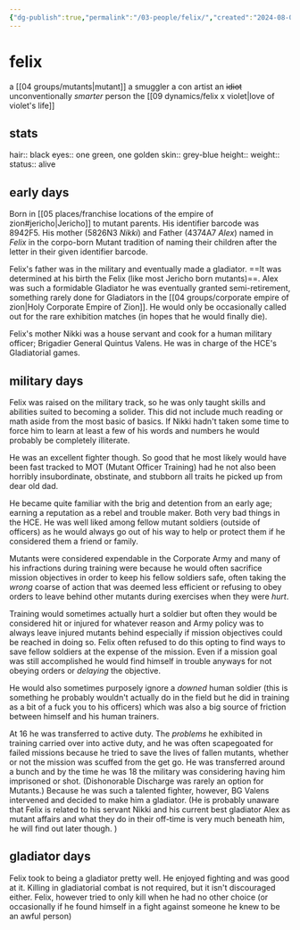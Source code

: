```yaml
---
{"dg-publish":true,"permalink":"/03-people/felix/","created":"2024-08-08T14:00:17.276-05:00","updated":"2024-12-27T12:15:30.846-06:00"}
---
```


# felix

a [[04 groups/mutants\|mutant]]
a smuggler
a con artist
an ~~idiot~~ unconventionally *smarter* person
the [[09 dynamics/felix x violet\|love of violet's life]]
## stats
hair:: black
eyes:: one green, one golden
skin:: grey-blue
height::
weight::
status:: alive
## early days

Born in [[05 places/franchise locations of the empire of zion#jericho\|Jericho]] to mutant parents. His identifier barcode was 8942F5. His mother (5826N3 *Nikki*) and Father (4374A7 *Alex*) named in *Felix* in the corpo-born Mutant tradition of naming their children after the letter in their given identifier barcode.

Felix's father was in the military and eventually made a gladiator. ==It was determined at his birth the Felix (like most Jericho born mutants)==.  Alex was such a formidable Gladiator he was eventually granted semi-retirement, something rarely done for Gladiators in the [[04 groups/corporate empire of zion\|Holy Corporate Empire of Zion]]. He would only be occasionally called out for the rare exhibition matches (in hopes that he would finally die).

Felix's mother Nikki was a house servant and cook for a human military officer; Brigadier General Quintus Valens. He was in charge of the HCE's Gladiatorial games.  

## military days
Felix was raised on the military track, so he was only taught skills and abilities suited to becoming a solider.  This did not include much reading or math aside from the most basic of basics.  If Nikki hadn't taken some time to force him to learn at least a few of his words and numbers he would probably be completely illiterate.  

He was an excellent fighter though.  So good that he most likely would have been fast tracked to MOT (Mutant Officer Training) had he not also been horribly insubordinate, obstinate, and stubborn all traits he picked up from dear old dad.

He became quite familiar with the brig and detention from an early age; earning a reputation as a rebel and trouble maker.  Both very bad things in the HCE. He was well liked among fellow mutant soldiers (outside of officers) as he would always go out of his way to help or protect them if he considered them a friend or family.  

Mutants were considered expendable in the Corporate Army and many of his infractions during training were because he would often sacrifice mission objectives in order to keep his fellow soldiers safe, often taking the *wrong* coarse of action that was deemed less efficient or refusing to obey orders to leave behind other mutants during exercises when they were *hurt*. 

Training would sometimes actually hurt a soldier but often they would be considered hit or injured for whatever reason and Army policy was to always leave injured mutants behind especially if mission objectives could be reached in doing so.  Felix often refused to do this opting to find ways to save fellow soldiers at the expense of the mission.  Even if a mission goal was still accomplished he would find himself in trouble anyways for not obeying orders or *delaying* the objective.   

He would also sometimes purposely ignore a *downed* human soldier (this is something he probably wouldn't actually do in the field but he did in training as a bit of a fuck you to his officers) which was also a big source of friction between himself and his human trainers.

At 16 he was transferred to active duty.  The *problems* he exhibited in training carried over into active duty, and he was often scapegoated for failed missions because he tried to save the lives of fallen mutants, whether or not the mission was scuffed from the get go.  He was transferred around a bunch and by the time he was 18 the military was considering having him imprisoned or shot. (Dishonorable Discharge was rarely an option for Mutants.)  Because he was such a talented fighter, however, BG Valens intervened and decided to make him a gladiator. (He is probably unaware that Felix is related to his servant Nikki and his current best gladiator Alex as mutant affairs and what they do in their off-time is very much beneath him, he will find out later though. )  
## gladiator days
Felix took to being a gladiator pretty well.  He enjoyed fighting and was good at it.  Killing in gladiatorial combat is not required, but it isn't discouraged either.  Felix, however tried to only kill when he had no other choice (or occasionally if he found himself in a fight against someone he knew to be an awful person)